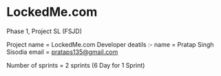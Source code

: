 # LockedMe.com
Phase 1, Project SL (FSJD)

Project name = LockedMe.com
Developer deatils :-
  name = Pratap Singh Sisodia
  email = prataps135@gmail.com
 
Number of sprints = 2 sprints (6 Day for 1 Sprint)
